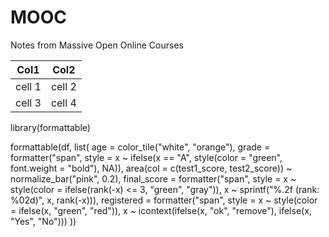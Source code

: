 # MOOC
Notes from Massive Open Online Courses

Col1 | Col2
------------ | -------------
cell 1 | cell 2
cell 3 | cell 4


library(formattable)

formattable(df, list(
  age = color_tile("white", "orange"),
  grade = formatter("span", style = x ~ ifelse(x == "A", 
    style(color = "green", font.weight = "bold"), NA)),
  area(col = c(test1_score, test2_score)) ~ normalize_bar("pink", 0.2),
  final_score = formatter("span",
    style = x ~ style(color = ifelse(rank(-x) <= 3, "green", "gray")),
    x ~ sprintf("%.2f (rank: %02d)", x, rank(-x))),
  registered = formatter("span",
    style = x ~ style(color = ifelse(x, "green", "red")),
    x ~ icontext(ifelse(x, "ok", "remove"), ifelse(x, "Yes", "No")))
))
